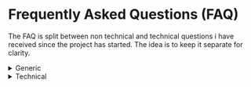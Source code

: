 # Frequently Asked Questions (FAQ)

The FAQ is split between non technical and technical questions i have received since the project has started.
The idea is to keep it separate for clarity.

<details>
<summary>Generic</summary>
   
1. What is GridShell?

   GridShell is a collaborative distributed computing system (POC/MVP) designed to utilize the idle processing power of underutilized IoT devices.
   It creates a network where these devices can contribute to computational tasks, storage, and serverless capabilities.

2. How does GridShell work?

   GridShell works by connecting IoT devices, such as ESP32 sensors, into a network. Users submit computational tasks to the network,
   which are then executed across these devices, harnessing their combined processing power. Telemetry data is stored and replicated across nodes,
   and a validation mechanism ensures task accuracy and reliability.

3. What are Shell Tokens?

   Shell Tokens are GridShell's native reward system. Users earn Shell Tokens by successfully executing tasks for others within the GridShell network.
   These tokens can be redeemed for accessing distributed computing power, redeeming telemetry storage slots, and incentivizing participation within the ecosystem.


4. How can I earn Shell Tokens?
   
   You can earn Shell Tokens by successfully completing tasks within the GridShell network. Each validated task completion rewards you with Shell Tokens.

5. Can i swap tokens?

   Currently, there is no way to swap the GridShell utility token. If you are interested, you can take the initiative to list the token on free swapping services.

7. What are the applications of GridShell?

   GridShell has diverse applications including educational projects, IoT sensor networks, collaborative data analysis, visualization, offloading tasks,
   custom processing, and much more.

8. Can GridShell work with other IoT platforms?

   Yes, GridShell is designed with extensibility in mind and can seamlessly integrate with other platforms like Raspberry Pi.
   The project is open source and it can be adapted to various hardware environments, opening up a broader range of use cases and possibilities.

9. How does GridShell contribute to a sustainable future?

   GridShell reduces waste by utilizing the idle processing power of underutilized IoT devices, contributing to a greener,
   more interconnected future. It also empowers users to make the most of their IoT investments and reduce infrastructure expenses.

10. What makes GridShell unique?

   GridShell is unique in its innovative approach to harnessing the idle processing power of IoT devices for distributed computing.
   Unlike traditional systems, GridShell repurposes underutilized devices, such as ESP32 sensors, creating a collaborative network that maximizes their potential.

11. How does GridShell contribute to the future of IoT?
   
   GridShell is positioned at the forefront of the rapidly expanding IoT ecosystem, tapping into the billions of online devices,
   with even more predicted to go online in the coming years. This innovative platform introduces the concept of IoT devices earning real value
   for their owners instead of idling. By unlocking the latent processing power of these devices and creating a marketplace where their
   contributions are rewarded with Shell Tokens, GridShell idea introduces the potential to spark a new market dynamic,
   where every connected device becomes a valuable asset in the distributed computing landscape.

11. Why is this project a POC / MVP ?
    As the sole developer of this project, advancing GridShell beyond its current Proof of Concept (POC) or Minimum Viable Product (MVP) stage demands
    significant time, resources, and networking. Focusing solo, my efforts are concentrated on demonstrating the project's potential through its MVP/POC iteration.
    This allows for a clear showcase of its capabilities while acknowledging that further development into a fully-fledged product requires additional investment and collaboration.

12. What are GIP(s) ?

    These are documents i use to store the improvement ideas for GridShell. They help out to find ourselves in the vast space of ideas and implementations done so far.

13. What is TV ?

    TV stand for `Theoretical Value of a Shell`, it is dynamically calculated based on several key factors that reflect the current state and performance of the network.
    Here's a summary of how each component contributes to this calculation: [GIP060](https://github.com/invpe/GridShell/blob/main/Documentation/GIP/0060-TV.md)

</details>


<details>
<summary>Technical</summary>

1. What are the supported devices for use?

    Pretty much any ESP32 can become a GridShell node, as long as you can compile the sources or upload the latest release, you're ready to go. Check [here](https://github.com/invpe/GridShell/edit/main/Documentation/Hardware/README.md) for the list of devices tested.

2. Why use a scripting language like MyBasic?

    To prioritize simplicity in implementation and ease of demonstration, I've opted for a scripting language for tasks executed on GridShell. MyBasic's  straightforward syntax ensures accessibility for all users, fostering a welcoming environment for experimentation and testing within the GridShell ecosystem.

3. Why a centralized server instead of decentralization?

    In pursuit of simplicity and expeditious development, GridShell adopts a centralized server architecture rather than a decentralized peer-to-peer approach. This design choice facilitates rapid development and streamlines implementation processes, aligning with our priority of creating a user-friendly environment for efficient deployment and utilization. Simply put - because it was easier.


4. When using `use.php` or other way of interacting with the server i get an error:

```
PHP Warning:  stream_socket_client(): Failed to enable crypto in gridshell.php on line 35
PHP Warning:  stream_socket_client(): Unable to connect to ssl://work.gridshell.net:1911 (Unknown error) in gridshell.php on line 35
[GSHELL] Cant connect
```

In most cases this means you have been temporarily blocked, either by the exceed of the rate limits or incorrect behaviour.
Wait untill your address gets auto unblocked.

5. How do i submit a task, send shells, burn shells ?

    Use the simplest form of interacting with GridShell by using [php](https://github.com/invpe/GridShell/tree/main/Sources/PHP) client. But you can also work with GS via the library. See example integrations.


6. Are scripts fast?
    
    The current implementation employs an interpreted language (MyBasic), which may not deliver optimal speed performance, especially on Ultra-Low Power (ULP) devices like ESP32. While this aspect is subject to improvement in the future, the primary focus at present is on stability and simplicity. As GridShell evolves, efforts to enhance script execution speed on such devices will be considered.

7. How can I integrate GridShell into my IoT device's idle time?

    For IoT devices that typically follow a cycle of polling sensor data, waiting, and then polling again in an endless loop, you can replace any 'wait' period with a single call to `GridShell::Tick()`. This will allow your IoT device to participate in the GridShell network during its idle time.

8. How can I integrate GridShell into my IoT device's idle time if it goes into deep sleep?

    If your device goes into deep sleep after polling, you can use the `EVENT_NO_TASKS_TO_EXECUTE` callback to determine if there are any tasks to perform. If there are no tasks, the device can continue sleeping. However, if there are tasks, the device can work on them, even if it is at random intervals. You decide!

9. Can I execute tasks only if there is something to do?

    Absolutely. The core principle of GridShell is minimal power usage, aiming for green computing. If you don't want to keep your node online, simply use the `EVENT_NO_TASKS_TO_EXECUTE` callback to check if there are any tasks to perform. When this value is `zero`, you can disconnect and go to sleep.

All vanilla nodes starting from version 0.10 (V10) will have this functionality built into the setup screen.
</details>


